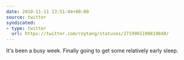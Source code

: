 ```yaml
---
date: 2010-11-11 13:51:04+00:00
source: twitter
syndicated:
- type: twitter
  url: https://twitter.com/roytang/statuses/2719965190819840/
---
```


It's been a busy week. Finally going to get some relatively early sleep.